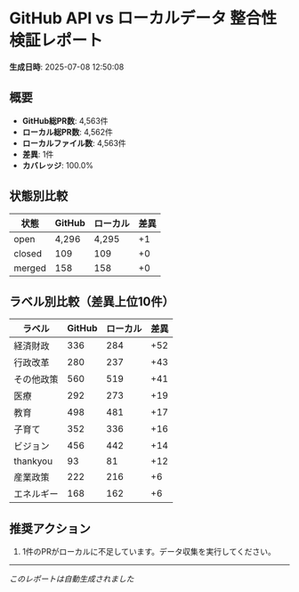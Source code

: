 # GitHub API vs ローカルデータ 整合性検証レポート

**生成日時**: 2025-07-08 12:50:08

## 概要

- **GitHub総PR数**: 4,563件
- **ローカル総PR数**: 4,562件
- **ローカルファイル数**: 4,563件
- **差異**: 1件
- **カバレッジ**: 100.0%

## 状態別比較

| 状態 | GitHub | ローカル | 差異 |
|------|--------|----------|------|
| open | 4,296 | 4,295 | +1 |
| closed | 109 | 109 | +0 |
| merged | 158 | 158 | +0 |

## ラベル別比較（差異上位10件）

| ラベル | GitHub | ローカル | 差異 |
|--------|--------|----------|------|
| 経済財政 | 336 | 284 | +52 |
| 行政改革 | 280 | 237 | +43 |
| その他政策 | 560 | 519 | +41 |
| 医療 | 292 | 273 | +19 |
| 教育 | 498 | 481 | +17 |
| 子育て | 352 | 336 | +16 |
| ビジョン | 456 | 442 | +14 |
| thankyou | 93 | 81 | +12 |
| 産業政策 | 222 | 216 | +6 |
| エネルギー | 168 | 162 | +6 |

## 推奨アクション

1. 1件のPRがローカルに不足しています。データ収集を実行してください。

---
*このレポートは自動生成されました*